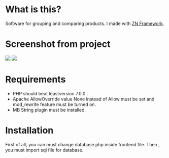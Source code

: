 # What is this?

Software for grouping and comparing products. I made with [ZN Framework](https://www.znframework.com/).


# Screenshot from project

![](https://i.hizliresim.com/bBO7GZ.jpg)
![](https://i.hizliresim.com/D7Lgyo.jpg)

# Requirements

- PHP should beat leastversion 7.0.0 .
- Apache AllowOverride value None instead of Allow  must be set and mod_rewrite feature must be turned on.
- MB String plugin must be installed.

# Installation

First of all, you can must change database.php inside frontend file. Then , you  must import sql file for database.
